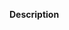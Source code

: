 <!--
Thanks for contributing to the freeCodeCamp Guide! Before you open your pull request (PR), please make sure to do the following:

- Avoid a duplicate PR: search through the open pull requests to check that there is not a PR already open that writes the same article or makes similar changes
- Your changes pass the Travis CI build: any new folder you create in "src/pages" must have an index.md. All articles must have the following as the first three lines in the file:

---
title: Title of the article that shows up in the site's menu
---

- If you edit a stub article, your changes are substantial enough to justify removing the stub text ("This article is a stub..." part). We can't accept PRs that only add links to the "More Information" section - a repository script will automatically delete any changes (and revert it to the stub template) if the stub language is still in that file
- Your PR has a descriptive name (NOT: Update index.md): for example, if you create a "Variables" article inside the "Python" directory, the pull request title should be "Python: add Variables article". Other examples are "Git: edit Git Commit article" or "PHP: create PHP section and add Data Structures article"
- Add a short description below describing your changes

-->

**Description**
